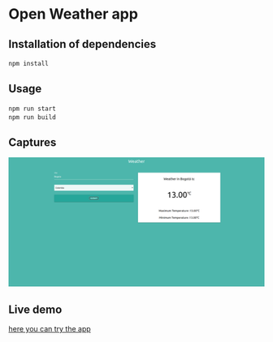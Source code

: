 # Open Weather app

## Installation of dependencies

```bash or fish
npm install
```

## Usage

```bash or fish
npm run start
npm run build
```

## Captures

![GitHub Logo](./public/screens.png)

## Live demo

[here you can try the app](https://gifted-snyder-6e31d7.netlify.app/)
